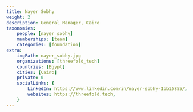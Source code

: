 ```yaml
---
title: Nayer Sobhy
weight: 2
description: General Manager, Cairo
taxonomies:
    people: [nayer_sobhy]
    memberships: [team]
    categories: [foundation]
extra:
    imgPath: nayer_sobhy.jpg
    organizations: [threefold_tech]
    countries: [Egypt]
    cities: [Cairo]
    private: 0
    socialLinks: {
        LinkedIn: https://www.linkedin.com/in/nayer-sobhy-1bb15855/,
        websites: https://threefold.tech,
    }
---
```


<!--

Nayer is a passionate about people’s development, and that we can be the change we want to see. After his B.Sc. in Business Management from Cairo University in Egypt, he got a postgraduate degree in Human resources management from The American University in Cairo, Egypt. Nayer fell in love with Threefold as it is all about believing in people, empowering people and most importantly helping the planet by going green.Currently he is part of ThreeFold's family, managing cairo's office since June 2014.  

--!>